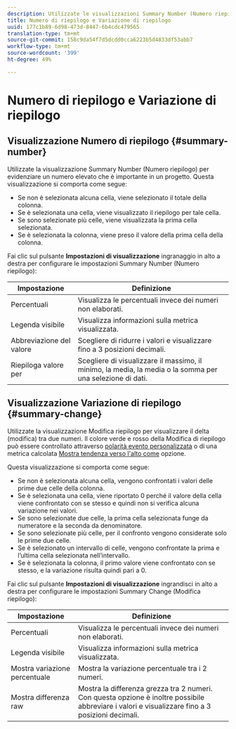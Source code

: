```yaml
---
description: Utilizzate le visualizzazioni Summary Number (Numero riepilogo) e Change (Modifica) per visualizzare punti dati importanti in un progetto.
title: Numero di riepilogo e Variazione di riepilogo
uuid: 177c1b89-6d98-473d-8447-6b4cdc479565
translation-type: tm+mt
source-git-commit: 158c9da54f7d5dcdd0cca6223b5d4833df53abb7
workflow-type: tm+mt
source-wordcount: '399'
ht-degree: 49%

---
```



# Numero di riepilogo e Variazione di riepilogo

## Visualizzazione Numero di riepilogo {#summary-number}

Utilizzate la visualizzazione Summary Number (Numero riepilogo) per evidenziare un numero elevato che è importante in un progetto. Questa visualizzazione si comporta come segue:

* Se non è selezionata alcuna cella, viene selezionato il totale della colonna.
* Se è selezionata una cella, viene visualizzato il riepilogo per tale cella.
* Se sono selezionate più celle, viene visualizzata la prima cella selezionata.
* Se è selezionata la colonna, viene preso il valore della prima cella della colonna.

Fai clic sul pulsante **Impostazioni di visualizzazione** ingranaggio in alto a destra per configurare le impostazioni Summary Number (Numero riepilogo):

| Impostazione | Definizione |
|--- |--- |
| Percentuali | Visualizza le percentuali invece dei numeri non elaborati. |
| Legenda visibile | Visualizza informazioni sulla metrica visualizzata. |
| Abbreviazione del valore | Scegliere di ridurre i valori e visualizzare fino a 3 posizioni decimali. |
| Riepiloga valore per | Scegliere di visualizzare il massimo, il minimo, la media, la media o la somma per una selezione di dati. |

## Visualizzazione Variazione di riepilogo {#summary-change}

Utilizzate la visualizzazione Modifica riepilogo per visualizzare il delta (modifica) tra due numeri. Il colore verde e rosso della Modifica di riepilogo può essere controllato attraverso [polarità evento personalizzata](https://docs.adobe.com/content/help/it-IT/analytics/admin/admin-tools/success-events/success-event.html) o di una metrica calcolata [Mostra tendenza verso l&#39;alto come](https://docs.adobe.com/content/help/it-IT/analytics/components/calculated-metrics/calcmetric-workflow/cm-build-metrics.html) opzione.

Questa visualizzazione si comporta come segue:

* Se non è selezionata alcuna cella, vengono confrontati i valori delle prime due celle della colonna.
* Se è selezionata una cella, viene riportato 0 perché il valore della cella viene confrontato con se stesso e quindi non si verifica alcuna variazione nei valori.
* Se sono selezionate due celle, la prima cella selezionata funge da numeratore e la seconda da denominatore.
* Se sono selezionate più celle, per il confronto vengono considerate solo le prime due celle.
* Se è selezionato un intervallo di celle, vengono confrontate la prima e l’ultima cella selezionata nell’intervallo.
* Se è selezionata la colonna, il primo valore viene confrontato con se stesso, e la variazione risulta quindi pari a 0.

Fai clic sul pulsante **Impostazioni di visualizzazione** ingrandisci in alto a destra per configurare le impostazioni Summary Change (Modifica riepilogo):

| Impostazione | Definizione |
|--- |--- |
| Percentuali | Visualizza le percentuali invece dei numeri non elaborati. |
| Legenda visibile | Visualizza informazioni sulla metrica visualizzata. |
| Mostra variazione percentuale | Mostra la variazione percentuale tra i 2 numeri. |
| Mostra differenza raw | Mostra la differenza grezza tra 2 numeri. Con questa opzione è inoltre possibile abbreviare i valori e visualizzare fino a 3 posizioni decimali. |

